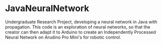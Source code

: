 JavaNeuralNetwork
=================

Undergraduate Research Project, developing a neural network in Java with propagation. This code is an exploration of neural networks, so that the creator can then adapt it to Arduino to create an Independently Processed Neural Network on Arudino Pro Mini's for robotic control.  
